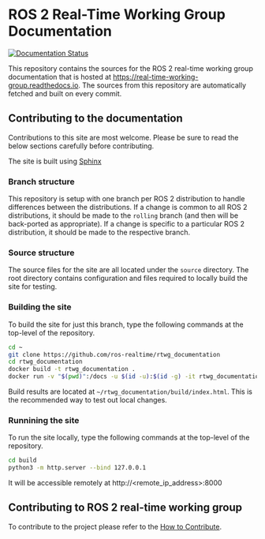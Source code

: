 # ROS 2 Real-Time Working Group Documentation

[![Documentation Status](https://readthedocs.org/projects/real-time-working-group/badge/?version=rolling)](https://real-time-working-group.readthedocs.io/en/rolling/?badge=rolling)

This repository contains the sources for the ROS 2 real-time working group documentation that is hosted at https://real-time-working-group.readthedocs.io.
The sources from this repository are automatically fetched and built on every commit.

## Contributing to the documentation

Contributions to this site are most welcome.
Please be sure to read the below sections carefully before contributing.

The site is built using [Sphinx](https://www.sphinx-doc.org/)

### Branch structure

This repository is setup with one branch per ROS 2 distribution to handle differences between the distributions.
If a change is common to all ROS 2 distributions, it should be made to the `rolling` branch (and then will be back-ported as appropriate).
If a change is specific to a particular ROS 2 distribution, it should be made to the respective branch.

### Source structure

The source files for the site are all located under the `source` directory.
The root directory contains configuration and files required to locally build the site for testing.

### Building the site

To build the site for just this branch, type the following commands at the top-level of the repository.

```bash
cd ~
git clone https://github.com/ros-realtime/rtwg_documentation
cd rtwg_documentation
docker build -t rtwg_documentation .
docker run -v "$(pwd)":/docs -u $(id -u):$(id -g) -it rtwg_documentation
```

Build results are located at `~/rtwg_documentation/build/index.html`.
This is the recommended way to test out local changes.

### Runnining the site

To run the site locally, type the following commands at the top-level of the repository.

```bash
cd build
python3 -m http.server --bind 127.0.0.1
```

It will be accessible remotely at http://<remote_ip_address>:8000

## Contributing to ROS 2 real-time working group

To contribute to the project please refer to the [How to Contribute](https://real-time-working-group.readthedocs.io/en/latest/Contributing/how_to_contribute.html).
